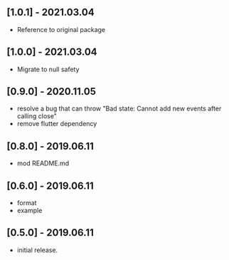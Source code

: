 ## [1.0.1] - 2021.03.04

* Reference to original package

## [1.0.0] - 2021.03.04

* Migrate to null safety

## [0.9.0] - 2020.11.05  
  
* resolve a bug that can throw "Bad state: Cannot add new events after calling close"  
* remove flutter dependency
  
## [0.8.0] - 2019.06.11  
  
* mod README.md  
  
## [0.6.0] - 2019.06.11  
  
* format  
* example  
  
## [0.5.0] - 2019.06.11  
  
* initial release.  
  